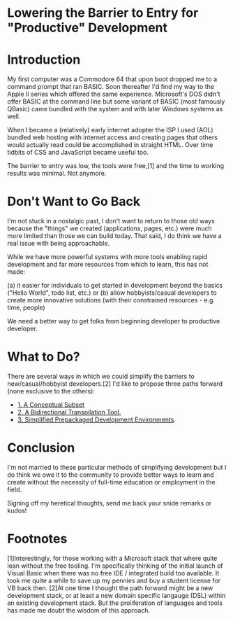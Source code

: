 # Lowering the Barrier to Entry for "Productive" Development

# Introduction
My first computer was a Commodore 64 that upon boot dropped me to a command prompt that ran BASIC. Soon thereafter I'd find my way to the Apple II series which offered the same experience. Microsoft's DOS didn't offer BASIC at the command line but some variant of BASIC (most famously QBasic) came bundled with the system and with later Windows systems as well.

When I became a (relatively) early internet adopter the ISP I used (AOL) bundled web hosting with internet access and creating pages that others would actually read could be accomplished in straight HTML. Over time tidbits of CSS and JavaScript became useful too.

The barrier to entry was low, the tools were free,[1] and the time to working results was minimal. Not anymore.

# Don't Want to Go Back
I'm not stuck in a nostalgic past, I don't want to return to those old ways because the "things" we created (applications, pages, etc.) were much more limited than those we can build today. That said, I do think we have a real issue with being approachable. 

While we have more powerful systems with more tools enabling rapid development and far more resources from which to learn, this has not made:

(a) it easier for individuals to get started in development beyond the basics ("Hello World", todo list, etc.)
or
(b) allow hobbyists/casual developers to create more innovative solutions (with their constrained resources - e.g. time, people)

We need a better way to get folks from beginning developer to productive developer.

# What to Do?
There are several ways in which we could simplify the barriers to new/casual/hobbyist developers.[2] I'd like to propose three paths forward (none exclusive to the others):

- [1. A Conceptual Subset](/lower-barrier-to-entry/conceptual-subset.md)
- [2. A Bidirectional Transpilation Tool.](/lower-barrier-to-entry/bidirectional-transpilation-tool.md)
- [3. Simplified Prepackaged Development Environments](/lower-barrier-to-entry/simplified-development-environment.md).

# Conclusion
I'm not married to these particular methods of simplifying development but I do think we owe it to the community to provide better ways to learn and create without the necessity of full-time education or employment in the field.

Signing off my heretical thoughts, send me back your snide remarks or kudos!

# Footnotes
[1]Interestingly, for those working with a Microsoft stack that where quite lean without the free tooling. I'm specifically thinking of the initial launch of Visual Basic when there was no free IDE / integrated build too available. It took me quite a while to save up my pennies and buy a student license for VB back then.
[2]At one time I thought the path forward might be a new development stack, or at least a new domain specific langauge (DSL) within an existing development stack. But the proliferation of languages and tools has made me doubt the wisdom of this approach.